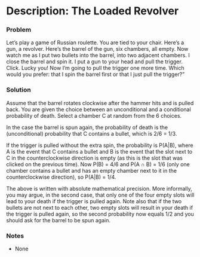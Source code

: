 # Description: The Loaded Revolver

### Problem
Let’s play a game of Russian roulette. You are tied to your chair. Here’s a gun, a revolver.
Here’s the barrel of the gun, six chambers, all empty. Now watch me as I put two bullets into
the barrel, into two adjacent chambers. I close the barrel and spin it. I put a gun to your head
and pull the trigger. Click. Lucky you! Now I’m going to pull the trigger one more time. Which
would you prefer: that I spin the barrel first or that I just pull the trigger?”

### Solution
Assume that the barrel rotates clockwise after the hammer hits and is pulled back. You
are given the choice between an unconditional and a conditional probability of death. Select a
chamber C at random from the 6 choices.

In the case the barrel is spun again, the probability of death is the (unconditional) probability
that C contains a bullet, which is 2/6 = 1/3.

If the trigger is pulled without the extra spin, the probability is P(A|B), where A is the
event that C contains a bullet and B is the event that the slot next to C in the counterclockwise
direction is empty (as this is the slot that was clicked on the previous time). Now P(B) = 4/6
and P(A ∩ B) = 1/6 (only one chamber contains a bullet and has an empty chamber next to it
in the counterclockwise direction), so P(A|B) = 1/4.

The above is written with absolute mathematical precision. More informally, you may argue,
in the second case, that only one of the four empty slots will lead to your death if the trigger is
pulled again. Note also that if the two bullets are not next to each other, two empty slots will
result in your death if the trigger is pulled again, so the second probability now equals 1/2 and
you should ask for the barrel to be spun again.

### Notes
* None